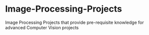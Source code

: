 # Image-Processing-Projects
Image Processing Projects that provide pre-requisite knowledge for advanced Computer Vision projects
